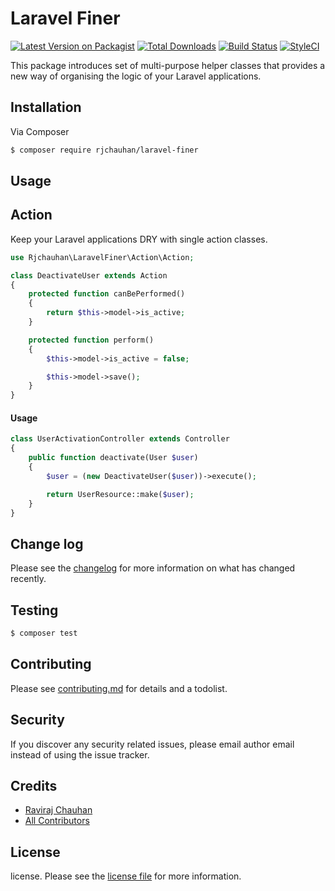 # Laravel Finer

[![Latest Version on Packagist][ico-version]][link-packagist]
[![Total Downloads][ico-downloads]][link-downloads]
[![Build Status][ico-travis]][link-travis]
[![StyleCI][ico-styleci]][link-styleci]

This package introduces set of multi-purpose helper classes that provides a new way of organising the logic of your Laravel applications.

## Installation

Via Composer

``` bash
$ composer require rjchauhan/laravel-finer
```

## Usage

## Action

Keep your Laravel applications DRY with single action classes.

```php
use Rjchauhan\LaravelFiner\Action\Action;

class DeactivateUser extends Action
{
    protected function canBePerformed()
    {
        return $this->model->is_active;
    }

    protected function perform()
    {
        $this->model->is_active = false;

        $this->model->save();
    }
}
```

#### Usage

```php
class UserActivationController extends Controller
{
    public function deactivate(User $user)
    {
        $user = (new DeactivateUser($user))->execute();

        return UserResource::make($user);
    }
}
```

## Change log

Please see the [changelog](changelog.md) for more information on what has changed recently.

## Testing

``` bash
$ composer test
```

## Contributing

Please see [contributing.md](contributing.md) for details and a todolist.

## Security

If you discover any security related issues, please email author email instead of using the issue tracker.

## Credits

- [Raviraj Chauhan][link-author]
- [All Contributors][link-contributors]

## License

license. Please see the [license file](license.md) for more information.

[ico-version]: https://img.shields.io/packagist/v/rjchauhan/laravel-finer.svg?style=flat-square
[ico-downloads]: https://img.shields.io/packagist/dt/rjchauhan/laravel-finer.svg?style=flat-square
[ico-travis]: https://img.shields.io/travis/rjchauhan/laravel-finer/master.svg?style=flat-square
[ico-styleci]: https://styleci.io/repos/12345678/shield

[link-packagist]: https://packagist.org/packages/rjchauhan/laravel-finer
[link-downloads]: https://packagist.org/packages/rjchauhan/laravel-finer
[link-travis]: https://travis-ci.org/rjchauhan/laravel-finer
[link-styleci]: https://styleci.io/repos/12345678
[link-author]: https://github.com/rjchauhan
[link-contributors]: ../../contributors

